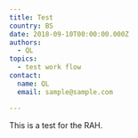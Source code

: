 ```yaml
---
title: Test
country: BS
date: 2018-09-10T00:00:00.000Z
authors:
  - QL
topics:
  - test work flow
contact:
  name: QL
  email: sample@sample.com

---
```


This is a test for the RAH.
        